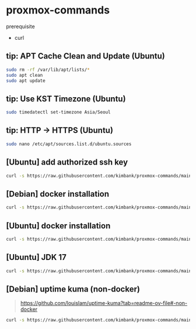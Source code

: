 # proxmox-commands

prerequisite

- curl

## tip: APT Cache Clean and Update (Ubuntu)

```sh
sudo rm -rf /var/lib/apt/lists/*
sudo apt clean
sudo apt update
```

## tip: Use KST Timezone (Ubuntu)

```sh
sudo timedatectl set-timezone Asia/Seoul
```

## tip: HTTP -> HTTPS (Ubuntu)

```sh
sudo nano /etc/apt/sources.list.d/ubuntu.sources
```

## [Ubuntu] add authorized ssh key

```sh
curl -s https://raw.githubusercontent.com/kimbank/proxmox-commands/main/ubuntu-add_authorized_ssh_key.sh | bash
```

## [Debian] docker installation

```sh
curl -s https://raw.githubusercontent.com/kimbank/proxmox-commands/main/debian-docker-installation.sh | bash
```

## [Ubuntu] docker installation

```sh
curl -s https://raw.githubusercontent.com/kimbank/proxmox-commands/main/ubuntu-docker-installation.sh | bash
```

## [Ubuntu] JDK 17

```sh
curl -s https://raw.githubusercontent.com/kimbank/proxmox-commands/main/ubuntu-jdk17.sh | bash
```

## [Debian] uptime kuma (non-docker)

> https://github.com/louislam/uptime-kuma?tab=readme-ov-file#-non-docker

```sh
curl -s https://raw.githubusercontent.com/kimbank/proxmox-commands/main/debian-uptime-kuma.sh | bash
```
